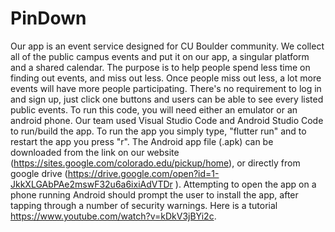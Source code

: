 # PinDown
Our app is an event service designed for CU Boulder community. We collect all of the public campus events and put it on our app, a singular platform and a shared calendar. The purpose is to help people spend less time on finding out events, and miss out less. Once people miss out less, a lot more events will have more people participating. There's no requirement to log in and sign up, just click one buttons and users can be able to see every listed public events. To run this code, you will need either an emulator or an android phone. Our team used Visual Studio Code and Android Studio Code to run/build the app. To run the app you simply type, "flutter run" and to restart the app you press "r". The Android app file (.apk) can be downloaded from the link on our website (https://sites.google.com/colorado.edu/pickup/home), or directly from google drive (https://drive.google.com/open?id=1-JkkXLGAbPAe2mswF32u6a6ixiAdVTDr ). Attempting to open the app on a phone running Android should prompt the user to install the app, after tapping through a number of security warnings. Here is a tutorial https://www.youtube.com/watch?v=kDkV3jBYi2c. 

